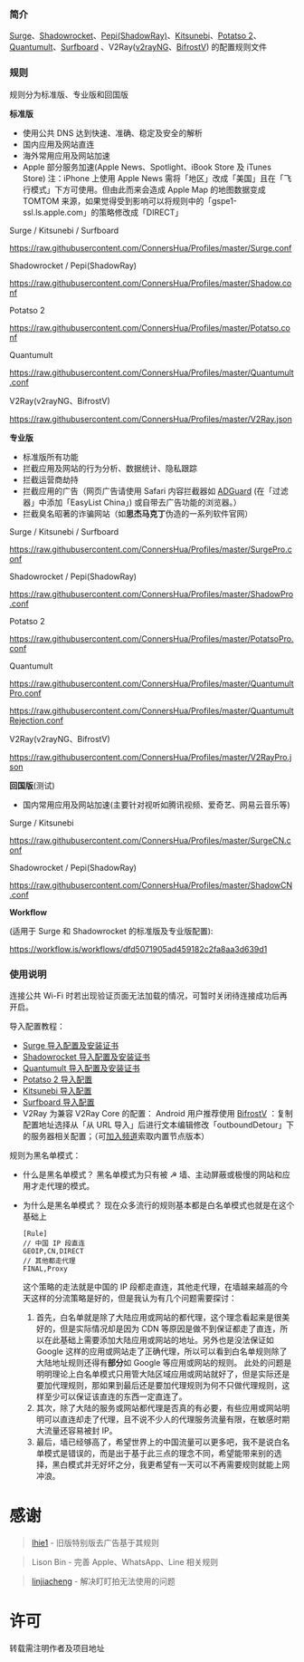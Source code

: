 ### 简介

[Surge](https://itunes.apple.com/app/apple-store/id1329879957?mt=8)、[Shadowrocket](https://itunes.apple.com/app/apple-store/id932747118?mt=8)、[Pepi(ShadowRay)](https://itunes.apple.com/app/apple-store/id1283082051?mt=8)、[Kitsunebi](https://itunes.apple.com/app/apple-store/id1275446921?mt=8)、[Potatso 2](https://itunes.apple.com/app/apple-store/id1162704202?mt=8)、[Quantumult](https://itunes.apple.com/app/apple-store/id1252015438?mt=8)、[Surfboard](https://manual.getsurfboard.com/) 、V2Ray([v2rayNG](https://play.google.com/store/apps/details?id=com.v2ray.ang)、[BifrostV](https://play.google.com/store/apps/details?id=com.github.dawndiy.bifrostv)) 的配置规则文件 

### 规则

规则分为标准版、专业版和回国版

**标准版**

- 使用公共 DNS 达到快速、准确、稳定及安全的解析
- 国内应用及网站直连
- 海外常用应用及网站加速
- Apple 部分服务加速(Apple News、Spotlight、iBook Store 及 iTunes Store)
  注：iPhone 上使用 Apple News 需将「地区」改成「美国」且在「飞行模式」下方可使用。但由此而来会造成 Apple Map 的地图数据变成 TOMTOM 来源，如果觉得受到影响可以将规则中的「gspe1-ssl.ls.apple.com」的策略修改成「DIRECT」

Surge / Kitsunebi / Surfboard

<https://raw.githubusercontent.com/ConnersHua/Profiles/master/Surge.conf>

Shadowrocket / Pepi(ShadowRay)

<https://raw.githubusercontent.com/ConnersHua/Profiles/master/Shadow.conf>

Potatso 2

<https://raw.githubusercontent.com/ConnersHua/Profiles/master/Potatso.conf>

Quantumult

<https://raw.githubusercontent.com/ConnersHua/Profiles/master/Quantumult.conf>

V2Ray(v2rayNG、BifrostV)

<https://raw.githubusercontent.com/ConnersHua/Profiles/master/V2Ray.json>

**专业版**

- 标准版所有功能
- 拦截应用及网站的行为分析、数据统计、隐私跟踪
- 拦截运营商劫持
- 拦截应用的广告（网页广告请使用 Safari 内容拦截器如 [ADGuard](https://itunes.apple.com/app/apple-store/id1047223162?mt=8) (在「过滤器」中添加「EasyList China」) 或自带去广告功能的浏览器。）
- 拦截臭名昭著的诈骗网站（如**思杰马克丁**伪造的一系列软件官网）

Surge / Kitsunebi / Surfboard

<https://raw.githubusercontent.com/ConnersHua/Profiles/master/SurgePro.conf>

Shadowrocket / Pepi(ShadowRay)

<https://raw.githubusercontent.com/ConnersHua/Profiles/master/ShadowPro.conf>

Potatso 2

<https://raw.githubusercontent.com/ConnersHua/Profiles/master/PotatsoPro.conf>

Quantumult

<https://raw.githubusercontent.com/ConnersHua/Profiles/master/QuantumultPro.conf>

<https://raw.githubusercontent.com/ConnersHua/Profiles/master/QuantumultRejection.conf>

V2Ray(v2rayNG、BifrostV)

<https://raw.githubusercontent.com/ConnersHua/Profiles/master/V2RayPro.json>

**回国版**(测试)

- 国内常用应用及网站加速(主要针对视听如腾讯视频、爱奇艺、网易云音乐等)

Surge / Kitsunebi

<https://raw.githubusercontent.com/ConnersHua/Profiles/master/SurgeCN.conf>

Shadowrocket / Pepi(ShadowRay)

<https://raw.githubusercontent.com/ConnersHua/Profiles/master/ShadowCN.conf>

**Workflow**

(适用于 Surge 和 Shadowrocket 的标准版及专业版配置):

<https://workflow.is/workflows/dfd5071905ad459182c2fa8aa3d639d1>

### 使用说明

连接公共 Wi-Fi 时若出现验证页面无法加载的情况，可暂时关闭待连接成功后再开启。

导入配置教程：

- [Surge 导入配置及安装证书](https://diveng.io/import-profile-and-install-certificate-on-surge.html)
- [Shadowrocket 导入配置及安装证书](https://diveng.io/import-profile-and-install-certificate-on-shadowrocket.html)
- [Quantumult 导入配置及安装证书](https://diveng.io/import-profile-and-install-certificate-on-quantumult.html)
- [Potatso 2 导入配置](https://diveng.io/import-profile-on-potatso.html)
- [Kitsunebi 导入配置](https://diveng.io/import-profile-on-kitsunebi.html)
- [Surfboard 导入配置](https://diveng.io/import-profile-on-surfboard.html)
- V2Ray 为兼容 V2Ray Core 的配置：
  Android 用户推荐使用 [BifrostV](https://play.google.com/store/apps/details?id=com.github.dawndiy.bifrostv) ：复制配置地址选择从「从 URL 导入」后进行文本编辑修改「outboundDetour」下的服务器相关配置；（可[加入频道](https://t.me/DivineEngine_Profiles)索取内置节点版本）

规则为黑名单模式：

- 什么是黑名单模式？
  黑名单模式为只有被 ☭ 墙、主动屏蔽或极慢的网站和应用才走代理的模式。

- 为什么是黑名单模式？
  现在众多流行的规则基本都是白名单模式也就是在这个基础上

  ```
  [Rule]
  // 中国 IP 段直连
  GEOIP,CN,DIRECT
  // 其他都走代理
  FINAL,Proxy
  ```

  这个策略的走法就是中国的 IP 段都走直连，其他走代理，在墙越来越高的今天这样的分流策略是好的，但是我认为有几个问题需要探讨：

  1. 首先，白名单就是除了大陆应用或网站的都代理，这个理念看起来是很美好的，但是实际情况却是因为 CDN 等原因是做不到保证都走了直连，所以在此基础上需要添加大陆应用或网站的地址。另外也是没法保证如 Google 这样的应用或网站走了正确代理，所以可以看到白名单规则除了大陆地址规则还得有**部分**如 Google 等应用或网站的规则。
     此处的问题是明明理论上白名单模式只用管大陆区域应用或网站就好了，但是实际还是要加代理规则，那如果到最后还是要加代理规则为何不只做代理规则，这样至少可以保证该直连的东西一定直连了。
  2. 其次，除了大陆的服务或网站都代理是否真的有必要，有些应用或网站明明可以直连却走了代理，且不说不少人的代理服务流量有限，在敏感时期大流量还容易被封 IP。
  3. 最后，墙已经够高了，希望世界上的中国流量可以更多吧，我不是说白名单模式是错误的，而是出于基于此三点的理念不同，希望能带来别的选择，黑白模式并无好坏之分，我更希望有一天可以不再需要规则就能上网冲浪。

# 感谢

> [lhie1](https://github.com/lhie1) - 旧版特别版去广告基于其规则

> Lison Bin - 完善 Apple、WhatsApp、Line 相关规则

> [linjiacheng](https://github.com/linjiacheng) - 解决盯盯拍无法使用的问题

# 许可

转载需注明作者及项目地址
